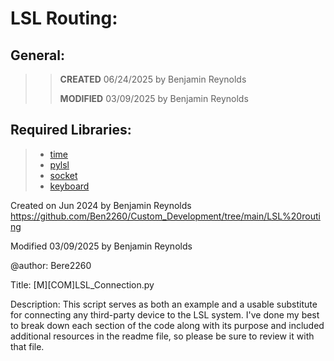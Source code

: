 # LSL Routing:
## General:
>> **CREATED** 06/24/2025 by Benjamin Reynolds
>> 
>> **MODIFIED** 03/09/2025 by Benjamin Reynolds
## Required Libraries:
> - [time](https://docs.python.org/3/library/time.html)
> - [pylsl](https://github.com/labstreaminglayer/pylsl)
> - [socket](https://docs.python.org/3/library/socket.html)
> - [keyboard](https://pypi.org/project/keyboard/)


Created on Jun 2024 by Benjamin Reynolds
https://github.com/Ben2260/Custom_Development/tree/main/LSL%20routing

Modified 03/09/2025 by Benjamin Reynolds

@author: Bere2260


Title:      [M][COM]LSL_Connection.py

Description:
            This script serves as both an example and a usable substitute
            for connecting any third-party device to the LSL system. I've
            done my best to break down each section of the code along with 
            its purpose and included additional resources in the readme 
            file, so please be sure to review it with that file.
